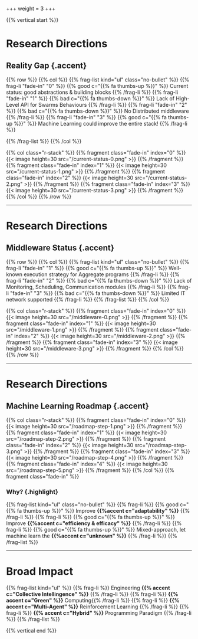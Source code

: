 +++
weight = 3
+++

{{% vertical start %}}

# Research Directions
## Reality Gap {.accent}

{{% row %}}
{{% col %}}
{{% frag-list kind="ul" class="no-bullet" %}}
{{% frag-li "fade-in" "0" %}} {{% good c="{{% fa thumbs-up %}}" %}} Current status: good abstractions & building blocks {{% /frag-li %}}
{{% frag-li "fade-in" "1" %}} {{% bad c="{{% fa thumbs-down %}}" %}} Lack of High-Level API for Swarms Behaviours {{% /frag-li %}}
{{% frag-li "fade-in" "2" %}} {{% bad c="{{% fa thumbs-down %}}" %}} No Distributed middleware  {{% /frag-li %}}
{{% frag-li "fade-in" "3" %}} {{% good c="{{% fa thumbs-up %}}" %}} Machine Learning could improve the entire stack! {{% /frag-li %}}

{{% /frag-list %}}
{{% /col %}}

{{% col class="r-stack" %}}
{{% fragment class="fade-in" index="0" %}}
{{< image height=30 src="/current-status-0.png" >}} 
{{% /fragment %}}
{{% fragment class="fade-in" index="1" %}}
{{< image height=30 src="/current-status-1.png" >}} 
{{% /fragment %}}
{{% fragment class="fade-in" index="2" %}}
{{< image height=30 src="/current-status-2.png" >}} 
{{% /fragment %}}
{{% fragment class="fade-in" index="3" %}}
{{< image height=30 src="/current-status-3.png" >}} 
{{% /fragment %}}
{{% /col %}}
{{% /row %}}

---

# Research Directions
## Middleware Status {.accent}

{{% row %}}
{{% col %}}
{{% frag-list kind="ul" class="no-bullet" %}}
{{% frag-li "fade-in" "1" %}} {{% good c="{{% fa thumbs-up %}}" %}} Well-known execution strategy for Aggregate programs {{% /frag-li %}}
{{% frag-li "fade-in" "2" %}} {{% bad c="{{% fa thumbs-down %}}" %}} Lack of Monitoring, Scheduling, Communication modules {{% /frag-li %}}
{{% frag-li "fade-in" "3" %}} {{% bad c="{{% fa thumbs-down %}}" %}} Limited IT network supported {{% /frag-li %}}
{{% /frag-list %}}
{{% /col %}}

{{% col class="r-stack" %}}
{{% fragment class="fade-in" index="0" %}}
{{< image height=30 src="/middleware-0.png" >}} 
{{% /fragment %}}
{{% fragment class="fade-in" index="1" %}}
{{< image height=30 src="/middleware-1.png" >}} 
{{% /fragment %}}
{{% fragment class="fade-in" index="2" %}}
{{< image height=30 src="/middleware-2.png" >}} 
{{% /fragment %}}
{{% fragment class="fade-in" index="3" %}}
{{< image height=30 src="/middleware-3.png" >}} 
{{% /fragment %}}
{{% /col %}}
{{% /row %}}

---


# Research Directions
## Machine Learning Roadmap {.accent}

{{% col class="r-stack" %}}
{{% fragment class="fade-in" index="0" %}}
{{< image height=30 src="/roadmap-step-1.png" >}} 
{{% /fragment %}}
{{% fragment class="fade-in" index="1" %}}
{{< image height=30 src="/roadmap-step-2.png" >}} 
{{% /fragment %}}
{{% fragment class="fade-in" index="2" %}}
{{< image height=30 src="/roadmap-step-3.png" >}} 
{{% /fragment %}}
{{% fragment class="fade-in" index="3" %}}
{{< image height=30 src="/roadmap-step-4.png" >}} 
{{% /fragment %}}
{{% fragment class="fade-in" index="4" %}}
{{< image height=30 src="/roadmap-step-5.png" >}} 
{{% /fragment %}}
{{% /col %}}
{{% fragment class="fade-in" %}}
### Why? {.highlight}

{{% frag-list kind="ul" class="no-bullet" %}}
{{% frag-li %}} {{% good c="{{% fa thumbs-up %}}" %}} Improve **{{%accent c="adaptability" %}}**  {{% /frag-li %}}
{{% frag-li %}} {{% good c="{{% fa thumbs-up %}}" %}} Improve **{{%accent c="efficiency & efficacy" %}}** {{% /frag-li %}}
{{% frag-li %}} {{% good c="{{% fa thumbs-up %}}" %}} Mixed-approach, let machine learn the **{{%accent c="unknown" %}}** {{% /frag-li %}}
{{% /frag-list %}}

---

# Broad Impact

{{% frag-list kind="ul" %}}
{{% frag-li %}} Engineering **{{% accent c="Collective Intellingence" %}}** {{% /frag-li %}}
{{% frag-li %}} **{{% accent c="Green" %}}** Computing{{% /frag-li %}}
{{% frag-li %}} **{{% accent c="Multi-Agent" %}}** Reinforcement Learning {{% /frag-li %}}
{{% frag-li %}} **{{% accent c="Hybrid" %}}** Programming Paradigm {{% /frag-li %}}
{{% /frag-list %}}

{{% vertical end %}}
